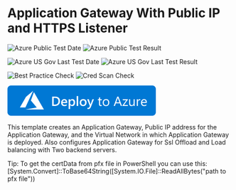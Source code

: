 # Application Gateway With Public IP and HTTPS Listener

![Azure Public Test Date](https://azurequickstartsservice.blob.core.windows.net/badges/101-application-gateway-public-ip-ssl-offload/PublicLastTestDate.svg)
![Azure Public Test Result](https://azurequickstartsservice.blob.core.windows.net/badges/101-application-gateway-public-ip-ssl-offload/PublicDeployment.svg)

![Azure US Gov Last Test Date](https://azurequickstartsservice.blob.core.windows.net/badges/101-application-gateway-public-ip-ssl-offload/FairfaxLastTestDate.svg)
![Azure US Gov Last Test Result](https://azurequickstartsservice.blob.core.windows.net/badges/101-application-gateway-public-ip-ssl-offload/FairfaxDeployment.svg)

![Best Practice Check](https://azurequickstartsservice.blob.core.windows.net/badges/101-application-gateway-public-ip-ssl-offload/BestPracticeResult.svg)
![Cred Scan Check](https://azurequickstartsservice.blob.core.windows.net/badges/101-application-gateway-public-ip-ssl-offload/CredScanResult.svg)

[![Deploy to Azure](https://raw.githubusercontent.com/Azure/azure-quickstart-templates/master/1-CONTRIBUTION-GUIDE/images/deploytoazure.svg?sanitize=true)](https://portal.azure.com/#create/Microsoft.Template/uri/https%3A%2F%2Fraw.githubusercontent.com%2FAzure%2Fazure-quickstart-templates%2Fmaster%2F101-application-gateway-public-ip-ssl-offload%2Fazuredeploy.json)

This template creates an Application Gateway, Public IP address for the
Application Gateway, and the Virtual Network in which Application Gateway is
deployed. Also configures Application Gateway for Ssl Offload and Load balancing
with Two backend servers.

Tip: To get the certData from pfx file in PowerShell you can use this:
[System.Convert]::ToBase64String([System.IO.File]::ReadAllBytes("path to pfx
file"))
